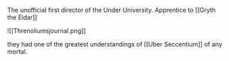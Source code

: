 The unofficial first director of the Under University. Apprentice to [[Gryth the Eldar]]

![[Threnoliumsjournal.png]]

they had one of the greatest understandings of [[Uber Seccentium]] of any mortal.
